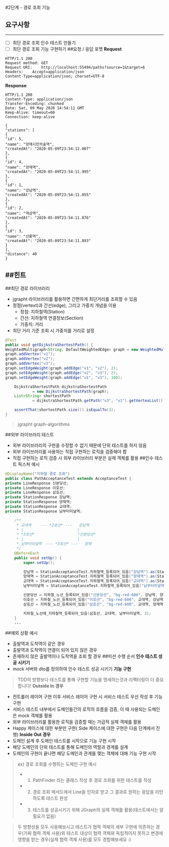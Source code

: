 #2단계 - 경로 조회 기능
## 요구사항

---
- [ ] 최단 경로 조회 인수 테스트 만들기
- [ ] 최단 경로 조회 기능 구현하기
##요청 / 응답 포맷
**Request**
```http request
HTTP/1.1 200
Request method:	GET
Request URI:	http://localhost:55494/paths?source=1&target=6
Headers: 	Accept=application/json
Content-Type=application/json; charset=UTF-8
```

**Response**
```http request
HTTP/1.1 200
Content-Type: application/json
Transfer-Encoding: chunked
Date: Sat, 09 May 2020 14:54:11 GMT
Keep-Alive: timeout=60
Connection: keep-alive

{
"stations": [
{
"id": 5,
"name": "양재시민의숲역",
"createdAt": "2020-05-09T23:54:12.007"
},
{
"id": 4,
"name": "양재역",
"createdAt": "2020-05-09T23:54:11.995"
},
{
"id": 1,
"name": "강남역",
"createdAt": "2020-05-09T23:54:11.855"
},
{
"id": 2,
"name": "역삼역",
"createdAt": "2020-05-09T23:54:11.876"
},
{
"id": 3,
"name": "선릉역",
"createdAt": "2020-05-09T23:54:11.893"
}
],
"distance": 40
}
```
##힌트
---

##최단 경로 라이브러리
- jgrapht 라이브러리를 활용하면 간편하게 최단거리를 조회할 수 있음
- 정점(vertext)과 간선(edge), 그리고 가중치 개념을 이용
  - 정점: 지하철역(Station)
  - 간선: 지하철역 연결정보(Section)
  - 가중치: 거리
- 최단 거리 기준 조회 시 가중치를 거리로 설정
```java
@Test
public void getDijkstraShortestPath() {
WeightedMultigraph<String, DefaultWeightedEdge> graph = new WeightedMultigraph(DefaultWeightedEdge.class);
graph.addVertex("v1");
graph.addVertex("v2");
graph.addVertex("v3");
graph.setEdgeWeight(graph.addEdge("v1", "v2"), 2);
graph.setEdgeWeight(graph.addEdge("v2", "v3"), 2);
graph.setEdgeWeight(graph.addEdge("v1", "v3"), 100);

    DijkstraShortestPath dijkstraShortestPath
            = new DijkstraShortestPath(graph);
    List<String> shortestPath 
            = dijkstraShortestPath.getPath("v3", "v1").getVertexList();

    assertThat(shortestPath.size()).isEqualTo(3);
}
```
> jgrapht graph-algorithms

##외부 라이브러리 테스트
- 외부 라이브러리의 구현을 수정할 수 없기 때문에 단위 테스트를 하지 않음
- 외부 라이브러리를 사용하는 직접 구현하는 로직을 검증해야 함
- 직접 구현하는 로직 검증 시 외부 라이브러리 부분은 실제 객체를 활용
##인수 테스트 픽스쳐 예시
```java
@DisplayName("지하철 경로 조회")
public class PathAcceptanceTest extends AcceptanceTest {
private LineResponse 신분당선;
private LineResponse 이호선;
private LineResponse 삼호선;
private StationResponse 강남역;
private StationResponse 양재역;
private StationResponse 교대역;
private StationResponse 남부터미널역;

    /**
     * 교대역    --- *2호선* ---   강남역
     * |                        |
     * *3호선*                   *신분당선*
     * |                        |
     * 남부터미널역  --- *3호선* ---   양재
     */
    @BeforeEach
    public void setUp() {
        super.setUp();

        강남역 = StationAcceptanceTest.지하철역_등록되어_있음("강남역").as(StationResponse.class);
        양재역 = StationAcceptanceTest.지하철역_등록되어_있음("양재역").as(StationResponse.class);
        교대역 = StationAcceptanceTest.지하철역_등록되어_있음("교대역").as(StationResponse.class);
        남부터미널역 = StationAcceptanceTest.지하철역_등록되어_있음("남부터미널역").as(StationResponse.class);

        신분당선 = 지하철_노선_등록되어_있음("신분당선", "bg-red-600", 강남역, 양재역, 10);
        이호선 = 지하철_노선_등록되어_있음("이호선", "bg-red-600", 교대역, 강남역, 10);
        삼호선 = 지하철_노선_등록되어_있음("삼호선", "bg-red-600", 교대역, 양재역, 5);

        지하철_노선에_지하철역_등록되어_있음(삼호선, 교대역, 남부터미널역, 3);
    }
    ...
```
##예외 상황 예시
- 출발역과 도착역이 같은 경우
- 출발역과 도착역이 연결이 되어 있지 않은 경우
- 존재하지 않은 출발역이나 도착역을 조회 할 경우
##미션 수행 순서
**인수 테스트 성공 시키기**
- mock 서버와 dto를 정의하여 인수 테스트 성공 시키기
**기능 구현**
> TDD의 방향보다 테스트를 통해 구현할 기능을 명세하는것과 리팩터링이 더 중요합니다!
**Outside In 경우**
- 컨트롤러 레이어 구현 이후 서비스 레이어 구현 시 서비스 테스트 우선 작성 후 기능 구현
- 서비스 테스트 내부에서 도메인들간의 로직의 흐름을 검증, 이 때 사용되는 도메인은 mock 객체를 활용
- 외부 라이브러리를 활용한 로직을 검증할 때는 가급적 실제 객체를 활용
- Happy 케이스에 대한 부분만 구현( Side 케이스에 대한 구현은 다음 단계에서 진행)
**Inside Out 경우**
- 도메인 설계 후 도메인 테스트를 시작으로 기능 구현 시작
- 해당 도메인의 단위 테스트를 통해 도메인의 역할과 경계를 설계
- 도메인의 구현이 끝나면 해당 도메인과 관계를 맺는 객체에 대해 기능 구현 시작
> ex) 경로 조회를 수행하는 도메인 구현 예시
> - 1. PathFinder 라는 클래스 작성 후 경로 조회를 위한 테스트를 작성
> - 2. 경로 조회 메서드에서 Line을 인자로 받고 그 결과로 원하는 응답을 리턴하도록 테스트 완성
> - 3. 테스트를 성공시키기 위해 JGraph의 실제 객체를 활용(테스트에서는 알 필요가 없음)
> 

> 두 방향성을 모두 사용해보시고 테스트가 협력 객체의 세부 구현에 의존하는 경우(가짜 협력 객체 사용)와 테스트 대상이 협력 객체와 독립적이지 못하고 변경에 영향을 받는 경우(실제 협력 객체 사용)를 모두 경험해보세요 :)
